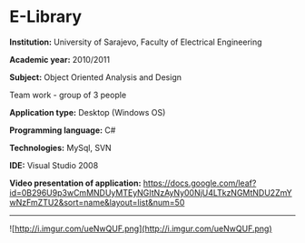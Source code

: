 # E-Library

**Institution:** University of Sarajevo, Faculty of Electrical Engineering

**Academic year:** 2010/2011

**Subject:** Object Oriented Analysis and Design

Team work - group of 3 people

**Application type:** Desktop (Windows OS)

**Programming language:** C#

**Technologies:** MySql, SVN

**IDE:** Visual Studio 2008

**Video presentation of application:** https://docs.google.com/leaf?id=0B296U9p3wCmMNDUyMTEyNGItNzAyNy00NjU4LTkzNGMtNDU2ZmYwNzFmZTU2&sort=name&layout=list&num=50

---


![http://i.imgur.com/ueNwQUF.png](http://i.imgur.com/ueNwQUF.png)



